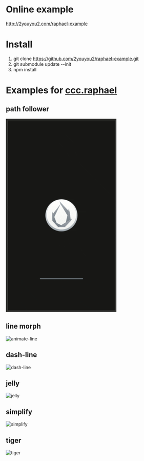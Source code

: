 
# Online example
http://2youyou2.com/raphael-example

# Install

1. git clone https://github.com/2youyou2/raphael-example.git
2. git submodule update --init
3. npm install


# Examples for [ccc.raphael](https://github.com/2youyou2/ccc.raphael)

## path follower
![path foloower](https://github.com/tng2903/raphael-example/blob/master/screenshots/path-follower.gif?raw=true)

## line morph   
![animate-line](https://github.com/2youyou2/raphael-example/blob/master/screenshots/animate-line.gif?raw=true)

## dash-line   
![dash-line](https://github.com/2youyou2/raphael-example/blob/master/screenshots/dash-line.gif?raw=true)

## jelly   
![jelly](https://github.com/2youyou2/raphael-example/blob/master/screenshots/jelly.gif?raw=true)

## simplify   
![simplify](https://github.com/2youyou2/raphael-example/blob/master/screenshots/simplify.gif?raw=true)

## tiger   
![tiger](https://github.com/2youyou2/raphael-example/blob/master/screenshots/tiger.png?raw=true)

